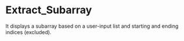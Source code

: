 # Extract_Subarray
It displays a subarray based on a user-input list and starting and ending indices (excluded).
